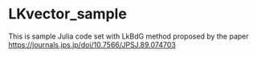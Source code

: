 # LKvector_sample
This is sample Julia code set with LkBdG method proposed by the paper https://journals.jps.jp/doi/10.7566/JPSJ.89.074703
